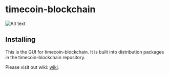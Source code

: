 # timecoin-blockchain
![Alt text](https://github.com/Timecoin-Network/timecoin-blockchain-gui/blob/main/src/components/icons/images/timecoin.svg)

## Installing

This is the GUI for timecoin-blockchain. It is built into distribution packages in the timecoin-blockchain repository.

Please visit out wiki:
[wiki](https://github.com/Timecoin-Network/timecoin-blockchain/wiki).
